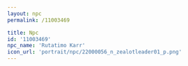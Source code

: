 ```yaml
---
layout: npc
permalink: /11003469

title: Npc
id: '11003469'
npc_name: 'Rutatimo Karr'
icon_url: 'portrait/npc/22000056_n_zealotleader01_p.png'
---
```

